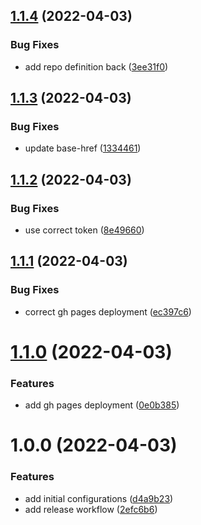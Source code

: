 ## [1.1.4](https://github.com/bniedermeyer/sr-angular-test/compare/v1.1.3...v1.1.4) (2022-04-03)


### Bug Fixes

* add repo definition back ([3ee31f0](https://github.com/bniedermeyer/sr-angular-test/commit/3ee31f07e9b67544616b84ddaae71ebe148ecf71))

## [1.1.3](https://github.com/bniedermeyer/sr-angular-test/compare/v1.1.2...v1.1.3) (2022-04-03)


### Bug Fixes

* update base-href ([1334461](https://github.com/bniedermeyer/sr-angular-test/commit/1334461487601f012d2104e837978a6d65efe5ed))

## [1.1.2](https://github.com/bniedermeyer/sr-angular-test/compare/v1.1.1...v1.1.2) (2022-04-03)


### Bug Fixes

* use correct token ([8e49660](https://github.com/bniedermeyer/sr-angular-test/commit/8e496605d113bb13f9f85b1b697678dcf38c247e))

## [1.1.1](https://github.com/bniedermeyer/sr-angular-test/compare/v1.1.0...v1.1.1) (2022-04-03)


### Bug Fixes

* correct gh pages deployment ([ec397c6](https://github.com/bniedermeyer/sr-angular-test/commit/ec397c6665fb863844a779e9c6074f82c14f0512))

# [1.1.0](https://github.com/bniedermeyer/sr-angular-test/compare/v1.0.0...v1.1.0) (2022-04-03)


### Features

* add gh pages deployment ([0e0b385](https://github.com/bniedermeyer/sr-angular-test/commit/0e0b385bfcd5dd64b352dd6f68d761411daa5b56))

# 1.0.0 (2022-04-03)


### Features

* add initial configurations ([d4a9b23](https://github.com/bniedermeyer/sr-angular-test/commit/d4a9b2336a75e933bb8e16b67f7a1d18b71e4672))
* add release workflow ([2efc6b6](https://github.com/bniedermeyer/sr-angular-test/commit/2efc6b6e67c9fb742cfd4cc806fadc6df5d6e3ea))
